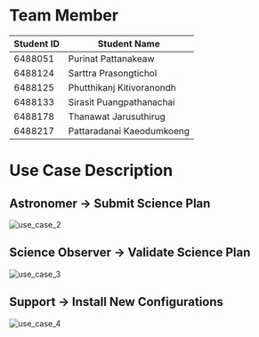 # Team Member
| Student ID | Student Name              |
|------------|---------------------------|
| 6488051    | Purinat Pattanakeaw       |
| 6488124    | Sarttra Prasongtichol     |
| 6488125    | Phutthikanj Kitivoranondh |
| 6488133    | Sirasit Puangpathanachai  |
| 6488178    | Thanawat Jarusuthirug     |
| 6488217    | Pattaradanai Kaeodumkoeng |

# Use Case Description

## Astronomer -> Submit Science Plan
![use_case_2](https://github.com/ICT-Mahidol/Gemini-2023/assets/141797438/1dc532bb-001c-46bf-80e8-f737819b9ed3)


## Science Observer -> Validate Science Plan
![use_case_3](https://github.com/ICT-Mahidol/Gemini-2023/assets/141797438/7dc64538-41f3-4ef9-ac1c-53656f21f180)


## Support -> Install New Configurations
![use_case_4](https://github.com/ICT-Mahidol/Gemini-2023/assets/141797438/3de51917-0383-4dfa-ae3e-25d57c6af1a8)

